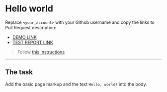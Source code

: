 # Hello world
Replace `<your_account>` with your Github username and copy the links to Pull Request description:
- [DEMO LINK](https://<vladyslava_buzova>.github.io/layout_hello-world/)
- [TEST REPORT LINK](https://<vladyslava_buzova>.github.io/layout_hello-world/report/html_report/)

> Follow [this instructions](https://mate-academy.github.io/layout_task-guideline/#how-to-solve-the-layout-tasks-on-github)
___

## The task 
Add the basic page markup and the text `Hello, world!` into the body.
